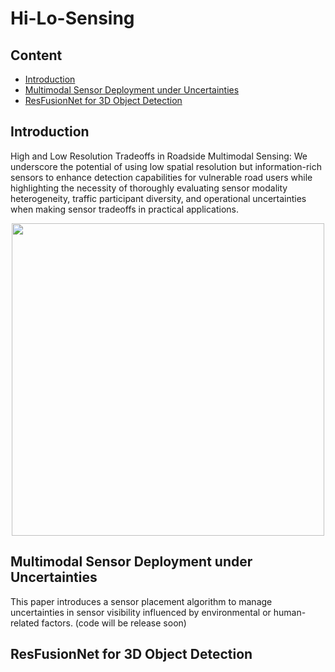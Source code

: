 # Hi-Lo-Sensing
## Content
<!-- - [News](#news-fire) -->
- [Introduction](#Introduction)
- [Multimodal Sensor Deployment under Uncertainties](#Multimodal-Sensor-Deployment-under-Uncertainties)
- [ResFusionNet for 3D Object Detection](#ResFusionNet-for-3D-Object-Detection)
<!-- - [Citation](#citation) -->

## Introduction
High and Low Resolution Tradeoffs in Roadside Multimodal Sensing: We underscore the potential of using low spatial resolution but information-rich sensors to enhance detection capabilities for vulnerable road users while highlighting the necessity of thoroughly evaluating sensor modality heterogeneity, traffic participant diversity, and operational uncertainties when making sensor tradeoffs in practical applications.

<p align="center">
<img src="resource/ICRA2025.gif" width="500" alt="" class="img-responsive">
</p>

## Multimodal Sensor Deployment under Uncertainties
This paper introduces a sensor placement algorithm to manage uncertainties in sensor visibility influenced by environmental or human-related factors.
(code will be release soon)

## ResFusionNet for 3D Object Detection
